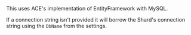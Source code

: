 ﻿This uses ACE's implementation of EntityFramework with MySQL.  

If a connection string isn't provided it will borrow the Shard's connection string using the `DbName` from the settings.